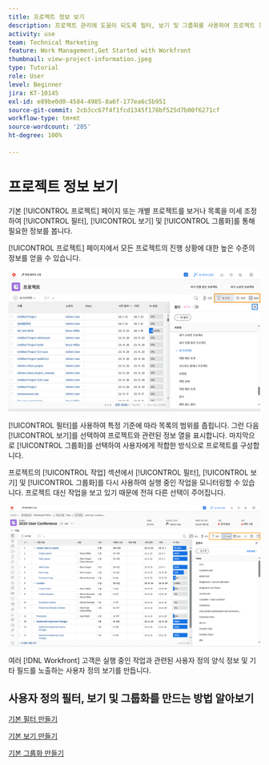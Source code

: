```yaml
---
title: 프로젝트 정보 보기
description: 프로젝트 관리에 도움이 되도록 필터, 보기 및 그룹화를 사용하여 프로젝트 정보를 쉽게 표시하는 방법을 알아봅니다.
activity: use
team: Technical Marketing
feature: Work Management,Get Started with Workfront
thumbnail: view-project-information.jpeg
type: Tutorial
role: User
level: Beginner
jira: KT-10145
exl-id: e89be0d0-4584-4985-8a6f-177ea6c5b951
source-git-commit: 2cb3cc67f4f1fcd1345f178bf525d7b00f6271cf
workflow-type: tm+mt
source-wordcount: '205'
ht-degree: 100%

---
```


# 프로젝트 정보 보기

기본 [!UICONTROL 프로젝트] 페이지 또는 개별 프로젝트를 보거나 목록을 미세 조정하여 [!UICONTROL 필터], [!UICONTROL 보기] 및 [!UICONTROL 그룹화]를 통해 필요한 정보를 봅니다.

[!UICONTROL 프로젝트] 페이지에서 모든 프로젝트의 진행 상황에 대한 높은 수준의 정보를 얻을 수 있습니다.

![필터가 표시된 프로젝트 페이지](assets/planner-fund-project-page-fvg-copy.png)

[!UICONTROL 필터]를 사용하여 특정 기준에 따라 목록의 범위를 좁힙니다. 그런 다음 [!UICONTROL 보기]를 선택하여 프로젝트와 관련된 정보 열을 표시합니다. 마지막으로 [!UICONTROL 그룹화]를 선택하여 사용자에게 적합한 방식으로 프로젝트를 구성합니다.

프로젝트의 [!UICONTROL 작업] 섹션에서 [!UICONTROL 필터], [!UICONTROL 보기] 및 [!UICONTROL 그룹화]를 다시 사용하여 실행 중인 작업을 모니터링할 수 있습니다. 프로젝트 대신 작업을 보고 있기 때문에 전혀 다른 선택이 주어집니다.

![보기가 표시된 프로젝트 작업 목록](assets/planner-fund-task-list-fvg.png)

여러 [!DNL Workfront] 고객은 실행 중인 작업과 관련된 사용자 정의 양식 정보 및 기타 필드를 노출하는 사용자 정의 보기를 만듭니다.

## 사용자 정의 필터, 보기 및 그룹화를 만드는 방법 알아보기

[기본 필터 만들기](https://experienceleague.adobe.com/docs/workfront-learn/tutorials-workfront/reporting/basic-reporting/create-a-basic-filter.html?lang=ko-KR)

[기본 보기 만들기](https://experienceleague.adobe.com/docs/workfront-learn/tutorials-workfront/reporting/basic-reporting/create-a-basic-view.html?lang=ko-KR)

[기본 그룹화 만들기](https://experienceleague.adobe.com/docs/workfront-learn/tutorials-workfront/reporting/basic-reporting/create-a-basic-grouping.html?lang=ko-KR)

